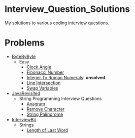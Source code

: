 # Interview_Question_Solutions
My solutions to various coding interview questions.

# Problems
- [ByteByByte](https://www.byte-by-byte.com/coding-interview-questions/)
    - Easy
        - [Clock Angle](./byte_by_byte/Easy/clock_angle/src/main.rs)
        - [Fibonacci Number](./byte_by_byte/Easy/fibonacci_number/src/main.rs)
        - [Integer To Roman Numerals](./byte_by_byte/Easy/integer_to_roman_numerals/src/main.rs):
          **unsolved**
        - [Line Intersection](./byte_by_byte/Easy/line_intersection/src/main.rs)
        - [Swap Variables](./byte_by_byte/Easy/swap_variables/src/main.rs)
- [JavaRevisited](https://javarevisited.blogspot.com/2011/06/top-programming-interview-questions.html)
    - String Programming Interview Questions
        - [Anagram](./java_revisited/string_programming/anagram.py)
        - [Remove Character](./java_revisited/string_programming/remove_char.py)
        - [String Palindrome](./java_revisited/string_programming/string_palindrome.py)
- [InterviewBit](https://www.interviewbit.com/coding-problems/)
    - Strings
        - [Length of Last Word](./interview_bit/length_of_last_word.py)
